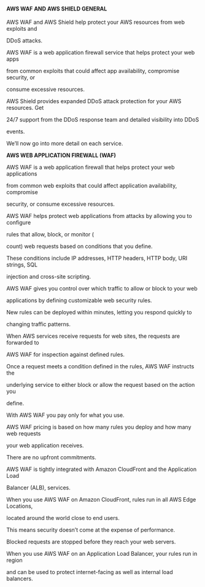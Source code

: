 #### AWS WAF AND AWS SHIELD GENERAL


AWS WAF and AWS Shield help protect your AWS resources from web exploits and

DDoS attacks.


AWS WAF is a web application firewall service that helps protect your web apps

from common exploits that could affect app availability, compromise security, or

consume excessive resources.


AWS Shield provides expanded DDoS attack protection for your AWS resources. Get

24/7 support from the DDoS response team and detailed visibility into DDoS

events.


We’ll now go into more detail on each service.


**AWS WEB APPLICATION FIREWALL (WAF)**


AWS WAF is a web application firewall that helps protect your web applications

from common web exploits that could affect application availability, compromise

security, or consume excessive resources.


AWS WAF helps protect web applications from attacks by allowing you to configure

rules that allow, block, or monitor (

count) web requests based on conditions that you define.


These conditions include IP addresses, HTTP headers, HTTP body, URI strings, SQL

injection and cross-site scripting.


AWS WAF gives you control over which traffic to allow or block to your web

applications by defining customizable web security rules.


New rules can be deployed within minutes, letting you respond quickly to

changing traffic patterns.


When AWS services receive requests for web sites, the requests are forwarded to

AWS WAF for inspection against defined rules.


Once a request meets a condition defined in the rules, AWS WAF instructs the

underlying service to either block or allow the request based on the action you

define.


With AWS WAF you pay only for what you use.


AWS WAF pricing is based on how many rules you deploy and how many web requests

your web application receives.


There are no upfront commitments.


AWS WAF is tightly integrated with Amazon CloudFront and the Application Load

Balancer (ALB), services.


When you use AWS WAF on Amazon CloudFront, rules run in all AWS Edge Locations,

located around the world close to end users.


This means security doesn’t come at the expense of performance.


Blocked requests are stopped before they reach your web servers.


When you use AWS WAF on an Application Load Balancer, your rules run in region

and can be used to protect internet-facing as well as internal load balancers.

